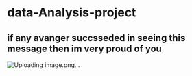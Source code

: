 # data-Analysis-project
## if any avanger succsseded in seeing this message then im very proud of you
![Uploading image.png…](https://www.bing.com/th?id=OIP.PQCwPS8W3XOD7kmgyWq0YQHaEo&w=152&h=100&c=8&rs=1&qlt=90&o=6&dpr=1.3&pid=3.1&rm=2)
